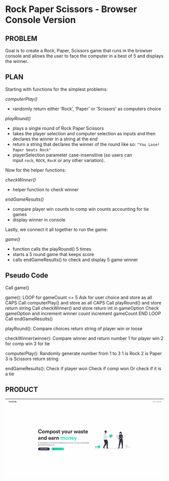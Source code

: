 # Rock Paper Scissors - Browser Console Version

## PROBLEM

Goal is to create a Rock, Paper, Scissors game that runs in the browser console and allows the user to face the computer in a best of 5 and displays the winner.

## PLAN

Starting with functions for the simplest problems:

_computerPlay()_

- randomly return either ‘Rock’, ‘Paper’ or ‘Scissors’ as computers choice

_playRound()_

- plays a single round of Rock Paper Scissors
- takes the player selection and computer selection as inputs and then declares the winner in a string at the end
- return a string that declares the winner of the round like so: `"You Lose! Paper beats Rock"`
- playerSelection parameter case-insensitive (so users can input `rock`, `ROCK`, `RocK` or any other variation).

Now for the helper functions:

_checkWinner()_

- helper function to check winner

_endGameResults()_

- compare player win counts to comp win counts accounting for tie games
- display winner in console

Lastly, we connect it all together to run the game:

_game()_

- function calls the playRound() 5 times
- starts a 5 round game that keeps score
- calls endGameResults() to check and display 5 game winner

## Pseudo Code

Call game()

game():
LOOP for gameCount <= 5
Ask for user choice and store as all CAPS
Call computerPlay() and store as all CAPS
Call playRound() and store return string
Call checkWinner() and store return int in gameOption
Check gameOption and increment winner count
increment gameCount
END LOOP
Call endGameResults()

playRound():
Compare choices
return string of player win or loose

checkWinner(winner):
Compare winner and return number
1 for player win
2 for comp win
3 for tie

computerPlay():
Randomly generate number from 1 to 3
1 is Rock
2 is Paper
3 is Scissors
return string

endGameResults():
Check if player won
Check if comp won
Or check if it is a tie

## PRODUCT

<p align="center">

![grab-landing-page](https://github.com/Wolf4992/Project-Compost/blob/main/readmeAssets/Compcash%20Homepage.gif)

</p>
